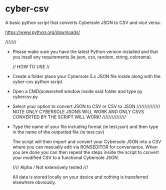 # cyber-csv
A basic python script that converts Cybersole JSON to CSV and vice versa.

https://www.python.org/downloads/

///////

- Please make sure you have the latest Python version installed and that you insall any requirements (ie json, csv, random, string, colorama).

  // HOW TO USE //
  
- Create a folder place your Cybersole 5.x JSON file inside along with the cyber-csv python script.

- Open a CMD/powershell window inside said folder and type py cybercsv.py

- Select your option to convert JSON to CSV or CSV to JSON /////////////// NOTE ONLY CYBERSOLE JSONS WILL WORK AND ONLY CSVS CONVERTED BY THE SCRIPT WILL WORK! ///////////////

- Type the name of your file including format (ie test.json) and then type in the name of the outputted file (ie test.csv)

  The script will then import and convert your Cybersole JSON into a CSV where you can manually edit via RONSEDITOR for convenience. When you are done you can then repeat the steps inside the script to convert your modified CSV to a functional Cybersole JSON.

  //// Alpha / Not extensively tested ///

  All data is stored locally on your device and nothing is transferred elsewhere obviously.

